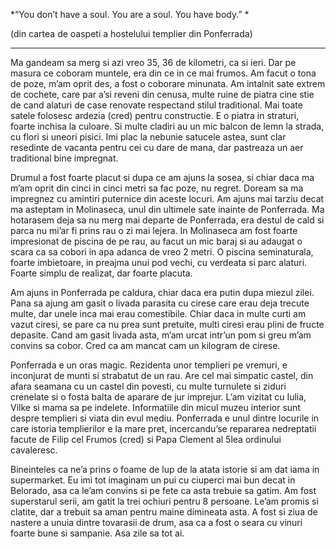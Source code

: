 *“You don’t have a soul.
You are a soul.
You have body.” *

(din cartea de oaspeti a hostelului templier din Ponferrada)

---

Ma gandeam sa merg si azi vreo 35, 36 de kilometri, ca si ieri. Dar pe masura ce coboram muntele, era din ce in ce mai frumos. Am facut o tona de poze, m’am oprit des, a fost o coborare minunata. Am intalnit sate extrem de cochete, care par a’si reveni din cenusa, multe ruine de piatra cine stie de cand alaturi de case renovate respectand stilul traditional. Mai toate satele folosesc ardezia (cred) pentru constructie. E o piatra in straturi, foarte inchisa la culoare. Si multe cladiri au un mic balcon de lemn la strada, cu flori si uneori pisici. Imi plac la nebunie satucele astea, sunt clar resedinte de vacanta pentru cei cu dare de mana, dar pastreaza un aer traditional bine impregnat.

Drumul a fost foarte placut si dupa ce am ajuns la sosea, si chiar daca ma m’am oprit din cinci in cinci metri sa fac poze, nu regret. Doream sa ma impregnez cu amintiri puternice din aceste locuri. Am ajuns mai tarziu decat ma asteptam in Molinaseca, unul din ultimele sate inainte de Ponferrada. Ma hotarasem deja sa nu merg mai departe de Ponferrada, era destul de cald si parca nu mi’ar fi prins rau o zi mai lejera. In Molinaseca am fost foarte impresionat de piscina de pe rau, au facut un mic baraj si au adaugat o scara ca sa cobori in apa adanca de vreo 2 metri. O piscina seminaturala, foarte imbietoare, in preajma unui pod vechi, cu verdeata si parc alaturi. Foarte simplu de realizat, dar foarte placuta.

Am ajuns in Ponferrada pe caldura, chiar daca era putin dupa miezul zilei. Pana sa ajung am gasit o livada parasita cu cirese care erau deja trecute multe, dar unele inca mai erau comestibile. Chiar daca in multe curti am vazut ciresi, se pare ca nu prea sunt pretuite, multi ciresi erau plini de fructe depasite. Cand am gasit livada asta, m’am urcat intr’un pom si greu m’am convins sa cobor. Cred ca am mancat cam un kilogram de cirese.

Ponferrada e un oras magic. Rezidenta unor templieri pe vremuri, e inconjurat de munti si strabatut de un rau. Are cel mai simpatic castel, din afara seamana cu un castel din povesti, cu multe turnulete si ziduri crenelate si o fosta balta de aparare de jur imprejur. L’am vizitat cu Iulia, Vilke si mama sa pe indelete. Informatiile din micul muzeu interior sunt despre templieri si viata din evul mediu. Ponferrada e unul dintre locurile in care istoria templierilor e la mare pret, incercandu’se repararea nedreptatii facute de Filip cel Frumos (cred) si Papa Clement al 5lea ordinului cavaleresc.

Bineinteles ca ne’a prins o foame de lup de la atata istorie si am dat iama in supermarket. Eu imi tot imaginam un pui cu ciuperci mai bun decat in Belorado, asa ca le’am convins si pe fete ca asta trebuie sa gatim. Am fost superstarul serii, am gatit la trei ochiuri pentru 8 persoane. Le’am promis si clatite, dar a trebuit sa aman pentru maine dimineata asta. A fost si ziua de nastere a unuia dintre tovarasii de drum, asa ca a fost o seara cu vinuri foarte bune si sampanie. Asa zile sa tot ai.